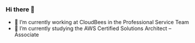 ### Hi there 👋

- 🔭 I’m currently working at CloudBees in the Professional Service Team
- 🌱 I’m currently studying the AWS Certified Solutions Architect – Associate
